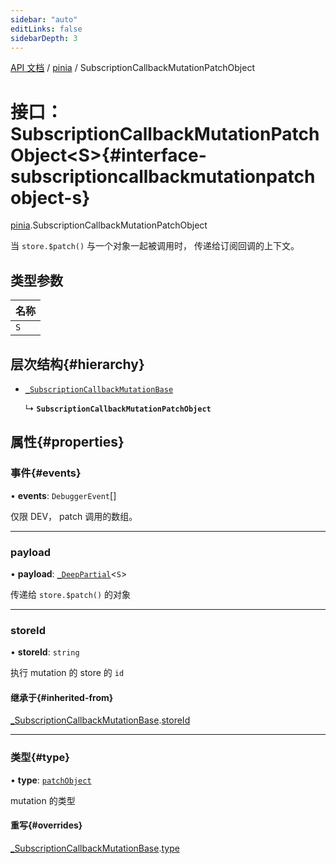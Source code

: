 ```yaml
---
sidebar: "auto"
editLinks: false
sidebarDepth: 3
---
```


[API 文档](../index.md) / [pinia](../modules/pinia.md) / SubscriptionCallbackMutationPatchObject

# 接口：SubscriptionCallbackMutationPatchObject<S\>{#interface-subscriptioncallbackmutationpatchobject-s}

[pinia](../modules/pinia.md).SubscriptionCallbackMutationPatchObject

当 `store.$patch()` 与一个对象一起被调用时，
传递给订阅回调的上下文。

## 类型参数

| 名称 |
| :------ |
| `S` |

## 层次结构{#hierarchy}

- [`_SubscriptionCallbackMutationBase`](pinia._SubscriptionCallbackMutationBase.md)

  ↳ **`SubscriptionCallbackMutationPatchObject`**

## 属性{#properties}

### 事件{#events}

• **events**: `DebuggerEvent`[]

仅限 DEV， patch 调用的数组。

___

### payload

• **payload**: [`_DeepPartial`](../modules/pinia.md#_deeppartial)<`S`\>

传递给 `store.$patch()` 的对象

___

### storeId

• **storeId**: `string`

执行 mutation 的 store 的 `id`

#### 继承于{#inherited-from}

[_SubscriptionCallbackMutationBase](pinia._SubscriptionCallbackMutationBase.md).[storeId](pinia._SubscriptionCallbackMutationBase.md#storeid)

___

### 类型{#type}

• **type**: [`patchObject`](../enums/pinia.MutationType.md#patchobject)

mutation 的类型

#### 重写{#overrides}

[_SubscriptionCallbackMutationBase](pinia._SubscriptionCallbackMutationBase.md).[type](pinia._SubscriptionCallbackMutationBase.md#type)
